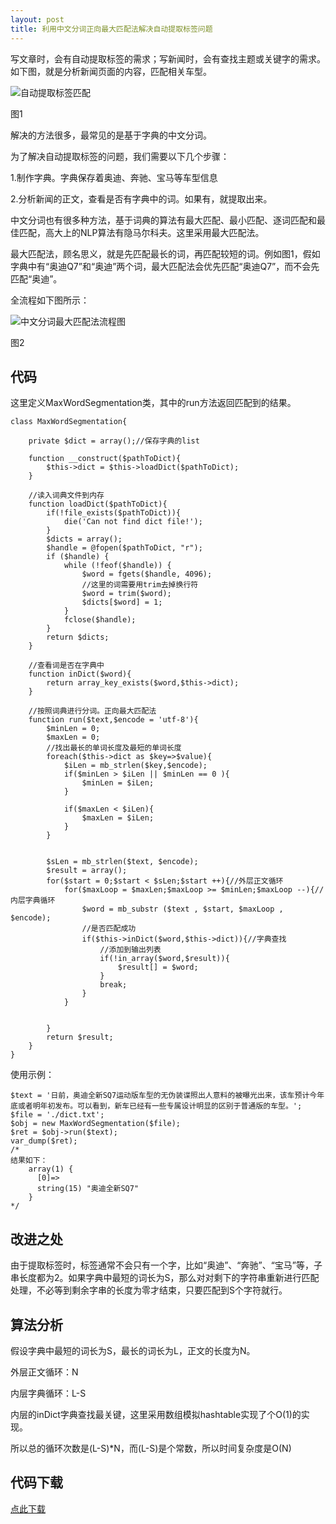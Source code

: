 ```yaml
---
layout: post
title: 利用中文分词正向最大匹配法解决自动提取标签问题
---
```


写文章时，会有自动提取标签的需求；写新闻时，会有查找主题或关键字的需求。如下图，就是分析新闻页面的内容，匹配相关车型。

![自动提取标签匹配](http://spetacular.github.io/images/2015-05-05/example.png)

图1

解决的方法很多，最常见的是基于字典的中文分词。

为了解决自动提取标签的问题，我们需要以下几个步骤：

1.制作字典。字典保存着奥迪、奔驰、宝马等车型信息

2.分析新闻的正文，查看是否有字典中的词。如果有，就提取出来。

中文分词也有很多种方法，基于词典的算法有最大匹配、最小匹配、逐词匹配和最佳匹配，高大上的NLP算法有隐马尔科夫。这里采用最大匹配法。

最大匹配法，顾名思义，就是先匹配最长的词，再匹配较短的词。例如图1，假如字典中有“奥迪Q7”和“奥迪”两个词，最大匹配法会优先匹配“奥迪Q7”，而不会先匹配“奥迪”。


全流程如下图所示：

![中文分词最大匹配法流程图](http://spetacular.github.io/images/2015-05-05/max.png)

图2

## 代码 ##
这里定义MaxWordSegmentation类，其中的run方法返回匹配到的结果。

	class MaxWordSegmentation{

		private $dict = array();//保存字典的list
	
		function __construct($pathToDict){
			$this->dict = $this->loadDict($pathToDict);
		}
		
		//读入词典文件到内存
		function loadDict($pathToDict){
			if(!file_exists($pathToDict)){
				die('Can not find dict file!');
			}
			$dicts = array();
			$handle = @fopen($pathToDict, "r");
			if ($handle) {
				while (!feof($handle)) {
					$word = fgets($handle, 4096);
					//这里的词需要用trim去掉换行符
					$word = trim($word);
					$dicts[$word] = 1;
				}
				fclose($handle);
			}
			return $dicts;
		}
	
		//查看词是否在字典中
		function inDict($word){
			return array_key_exists($word,$this->dict);
		}
	
		//按照词典进行分词。正向最大匹配法
		function run($text,$encode = 'utf-8'){
			$minLen = 0;
			$maxLen = 0;
			//找出最长的单词长度及最短的单词长度
			foreach($this->dict as $key=>$value){
				$iLen = mb_strlen($key,$encode);
				if($minLen > $iLen || $minLen == 0 ){
					$minLen = $iLen;
				}
	
				if($maxLen < $iLen){
					$maxLen = $iLen;
				}
			}
			
	
			$sLen = mb_strlen($text, $encode);
			$result = array();
			for($start = 0;$start < $sLen;$start ++){//外层正文循环	
				for($maxLoop = $maxLen;$maxLoop >= $minLen;$maxLoop --){//内层字典循环
					$word = mb_substr ($text , $start, $maxLoop , $encode);
					//是否匹配成功
					if($this->inDict($word,$this->dict)){//字典查找
						//添加到输出列表
						if(!in_array($word,$result)){
							$result[] = $word;
						}
						break;
					}
				}
				
				
			}
			return $result;
		}
	}

使用示例：

	$text = '日前，奥迪全新SQ7运动版车型的无伪装谍照出人意料的被曝光出来，该车预计今年底或者明年初发布。可以看到，新车已经有一些专属设计明显的区别于普通版的车型。';
	$file = './dict.txt';	
	$obj = new MaxWordSegmentation($file);
	$ret = $obj->run($text);
	var_dump($ret);
	/*
	结果如下：
		array(1) {
		  [0]=>
		  string(15) "奥迪全新SQ7"
		}
	*/


## 改进之处 ##
由于提取标签时，标签通常不会只有一个字，比如“奥迪”、“奔驰”、“宝马”等，子串长度都为2。如果字典中最短的词长为S，那么对对剩下的字符串重新进行匹配处理，不必等到剩余字串的长度为零才结束，只要匹配到S个字符就行。

## 算法分析 ##
假设字典中最短的词长为S，最长的词长为L，正文的长度为N。

外层正文循环：N

内层字典循环：L-S

内层的inDict字典查找最关键，这里采用数组模拟hashtable实现了个O(1)的实现。

所以总的循环次数是(L-S)*N，而(L-S)是个常数，所以时间复杂度是O(N)

## 代码下载 ##

[点此下载](http://spetacular.github.io/html/maxword.zip "点此下载")

